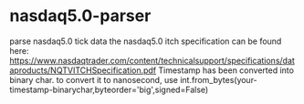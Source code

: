 # nasdaq5.0-parser
parse nasdaq5.0 tick data
the nasdaq5.0 itch specification can be found here: https://www.nasdaqtrader.com/content/technicalsupport/specifications/dataproducts/NQTVITCHSpecification.pdf
Timestamp has been converted into binary char.
to convert it to nanosecond, use int.from_bytes(your-timestamp-binarychar,byteorder='big',signed=False) 
